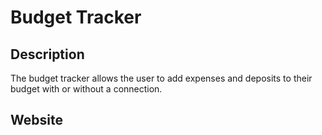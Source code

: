 # Budget Tracker

## Description
The budget tracker allows the user to add expenses and deposits to their budget with or without a connection.

## Website